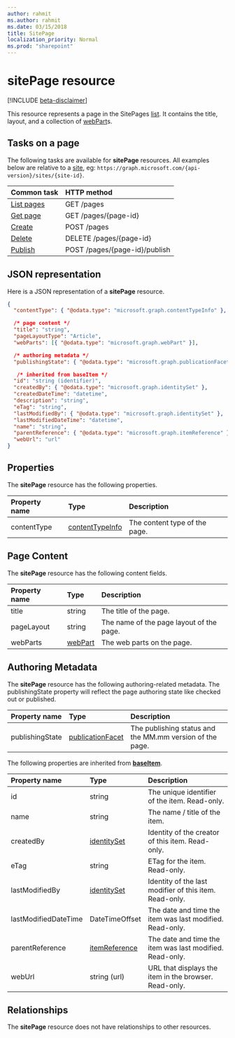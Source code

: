 ```yaml
---
author: rahmit
ms.author: rahmit
ms.date: 03/15/2018
title: SitePage
localization_priority: Normal
ms.prod: "sharepoint"
---
```

# sitePage resource

[!INCLUDE [beta-disclaimer](../../includes/beta-disclaimer.md)]

This resource represents a page in the SitePages [list][].
It contains the title, layout, and a collection of [webPart][]s.

## Tasks on a page

The following tasks are available for **sitePage** resources.
All examples below are relative to a [site][], eg: `https://graph.microsoft.com/{api-version}/sites/{site-id}`.

| Common task                     | HTTP method
|:--------------------------------|:------------------------------
| [List pages][]                  | GET /pages
| [Get page][]                    | GET /pages/{page-id}
| [Create][]                      | POST /pages
| [Delete][]                      | DELETE /pages/{page-id}
| [Publish][]                     | POST /pages/{page-id}/publish

[List pages]: ../api/sitepage-list.md
[Get page]: ../api/sitepage-get.md
[Create]: ../api/sitepage-create.md
[Delete]: ../api/sitepage-delete.md
[Publish]: ../api/sitepage-publish.md

## JSON representation

Here is a JSON representation of a **sitePage** resource.

<!--{
  "blockType": "resource",
  "keyProperty": "id",
  "baseType": "microsoft.graph.baseItem",
  "@odata.type": "microsoft.graph.sitePage",
  "openType": true
}-->

```json
{
  "contentType": { "@odata.type": "microsoft.graph.contentTypeInfo" },

  /* page content */
  "title": "string",
  "pageLayoutType": "Article",
  "webParts": [{ "@odata.type": "microsoft.graph.webPart" }],

  /* authoring metadata */
  "publishingState": { "@odata.type": "microsoft.graph.publicationFacet" },

   /* inherited from baseItem */
  "id": "string (identifier)",
  "createdBy": { "@odata.type": "microsoft.graph.identitySet" },
  "createdDateTime": "datetime",
  "description": "string",
  "eTag": "string",
  "lastModifiedBy": { "@odata.type": "microsoft.graph.identitySet" },
  "lastModifiedDateTime": "datetime",
  "name": "string",
  "parentReference": { "@odata.type": "microsoft.graph.itemReference" },
  "webUrl": "url"
}
```

## Properties

The **sitePage** resource has the following properties.

| Property name    | Type                         | Description
|:-----------------|:-----------------------------|:---------------------------
| contentType      | [contentTypeInfo][]          | The content type of the page.

## Page Content

The **sitePage** resource has the following content fields.

| Property name      | Type                       | Description
|:-------------------|:---------------------------|:---------------------------
| title              | string                     | The title of the page.
| pageLayout         | string                     | The name of the page layout of the page.
| webParts           | [webPart][]                | The web parts on the page.

## Authoring Metadata

The **sitePage** resource has the following authoring-related metadata. The publishingState property will reflect the page authoring state like checked out or published.

| Property name          | Type                   | Description
|:-----------------------|:-----------------------|:---------------------------
| publishingState        | [publicationFacet][]   | The publishing status and the MM.mm version of the page.

The following properties are inherited from **[baseItem][]**.

| Property name        | Type              | Description
|:---------------------|:------------------|:----------------------------------
| id                   | string            | The unique identifier of the item. Read-only.
| name                 | string            | The name / title of the item.
| createdBy            | [identitySet][]   | Identity of the creator of this item. Read-only.
| eTag                 | string            | ETag for the item. Read-only.
| lastModifiedBy       | [identitySet][]   | Identity of the last modifier of this item. Read-only.
| lastModifiedDateTime | DateTimeOffset    | The date and time the item was last modified. Read-only.
| parentReference      | [itemReference][] | The date and time the item was last modified. Read-only.
| webUrl               | string (url)      | URL that displays the item in the browser. Read-only.

## Relationships

The **sitePage** resource does not have relationships to other resources.

[baseItem]: baseitem.md
[contentTypeInfo]: contenttypeinfo.md
[columnDefinition]: columndefinition.md
[identitySet]: identityset.md
[itemReference]: itemreference.md
[list]: list.md
[listInfo]: listinfo.md
[listItem]: listitem.md
[publicationFacet]: publicationfacet.md
[site]: site.md
[webPart]: webpart.md

<!--
{
  "type": "#page.annotation",
  "description": "",
  "keywords": "",
  "section": "documentation",
  "tocPath": "Resources/Page",
  "tocBookmarks": {
    "Page": "#"
  },
  "suppressions": []
}
-->

<!--
TODO:
* Define {page-id}
* Update examples
    * Be consistent with other URLs in the documentation.
    * Try to use the same site, library, etc.
    * Add the URL to the underlying list item resource in the API
* PATCH for list item patches /item/{item-id}/fields.
-->
